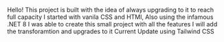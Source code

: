 Hello! 
This project is built with the idea of always upgrading to it to reach full capacity 
I started with vanila CSS and HTMl, Also using the infamous .NET 8 I was able to create this small project with all the features 
I will add the transforamtion and upgrades to it
Current Update using Tailwind CSS

